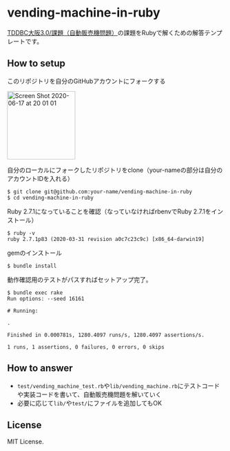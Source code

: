 # vending-machine-in-ruby

[TDDBC大阪3\.0/課題（自動販売機問題）](http://devtesting.jp/tddbc/?TDDBC%E5%A4%A7%E9%98%AA3.0%2F%E8%AA%B2%E9%A1%8C)の課題をRubyで解くための解答テンプレートです。

## How to setup

このリポジトリを自分のGitHubアカウントにフォークする

<img width="158" alt="Screen Shot 2020-06-17 at 20 01 01" src="https://user-images.githubusercontent.com/1148320/84890378-4a579d80-b0d5-11ea-950c-bc16772e862b.png">

自分のローカルにフォークしたリポジトリをclone（your-nameの部分は自分のアカウントIDを入れる）

```
$ git clone git@github.com:your-name/vending-machine-in-ruby
$ cd vending-machine-in-ruby
```

Ruby 2.7.1になっていることを確認（なっていなければrbenvでRuby 2.7.1をインストール）

```
$ ruby -v
ruby 2.7.1p83 (2020-03-31 revision a0c7c23c9c) [x86_64-darwin19]
```

gemのインストール

```
$ bundle install
```

動作確認用のテストがパスすればセットアップ完了。

```
$ bundle exec rake
Run options: --seed 16161

# Running:

.

Finished in 0.000781s, 1280.4097 runs/s, 1280.4097 assertions/s.

1 runs, 1 assertions, 0 failures, 0 errors, 0 skips
```

## How to answer

- `test/vending_machine_test.rb`や`lib/vending_machine.rb`にテストコードや実装コードを書いて、自動販売機問題を解いていく
- 必要に応じて`lib/`や`test/`にファイルを追加してもOK

## License

MIT License.
